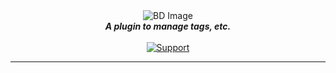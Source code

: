 <div align="center">
    <img src="https://images.ionadev.ml/b/ljzJyQL.png" alt="BD Image" align="center"></img>
    <br>
    <strong><i>A plugin to manage tags, etc.</i></strong>
   <br>
   <br>

  <a href="https://discord.gg/hzD72GE">
    <img src="https://img.shields.io/discord/543812119397924886.svg?style=for-the-badge&colorB=7289DA" alt="Support">
  </a> 
</div>

---